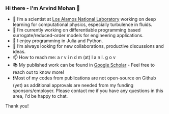 ### Hi there - I'm Arvind Mohan 👋
- :ocean: I’m a scientist at [Los Alamos National Laboratory](https://www.lanl.gov/) working on deep learning for computational physics, especially turbulence in fluids.
- 🔭 I’m currently working on differentiable programming based surrogate/reduced-order models for engineering applications.
- 🌱 I enjoy programming in Julia and Python.
- 👯 I’m always looking for new collaborations, productive discussions and ideas.
- 📫 How to reach me: a r v i n d m (at) l a n l. g o v 
- :books: My published work can be found in [Google Scholar](https://scholar.google.com/citations?user=kr8XW9oAAAAJ&hl=en)  - Feel free to reach out to know more!
- ❗Most of my codes from publications are not open-source on Github (yet) as additional approvals are needed from my funding sponsors/employer. Please contact me if you have any questions in this area, I'd be happy to chat.

Thank you!

<!--
**arvindmohan/arvindmohan** is a ✨ _special_ ✨ repository because its `README.md` (this file) appears on your GitHub profile.

Here are some ideas to get you started:

- 🔭 I’m currently working on ...
- 🌱 I’m currently learning ...
- 👯 I’m looking to collaborate on ...
- 🤔 I’m looking for help with ...
- 💬 Ask me about ...
- 📫 How to reach me: ...
- 😄 Pronouns: ...
- ⚡ Fun fact: ...
-->
